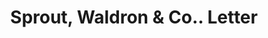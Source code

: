 ---
doi: 10.7916/D8P570FF
date_other: '1917'
date_other_textual: '1917'
form: correspondence
genre:
- Letters (correspondence)
name:
- Sprout, Waldron & Co.
object_in_context_url: https://biggert.cul.columbia.edu/items/view/ave_biggert_00115
subject_hierarchical_geographic:
- Atlanta, Georgia, United States
subject_name:
- Sprout, Waldron & Co.
title: Sprout, Waldron & Co.. Letter
sort_title: Sprout, Waldron & Co.. Letter
call_number: ave_biggert_00115
coordinates:
- 33.755,-84.39
pid: ave_biggert_00115
identifiers: ave_biggert_00115
permalink: /biggert/ave_biggert_00115/
layout: iiif-image-page
---
